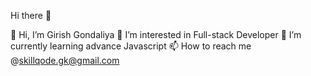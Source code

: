 Hi there 👋

👋 Hi, I’m Girish Gondaliya
👀 I’m interested in Full-stack Developer
🌱 I’m currently learning advance Javascript
📫 How to reach me @skillqode.gk@gmail.com
